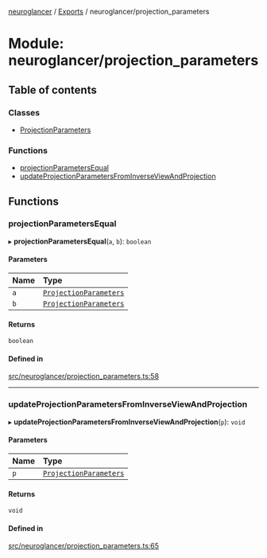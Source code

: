 [neuroglancer](../README.md) / [Exports](../modules.md) / neuroglancer/projection\_parameters

# Module: neuroglancer/projection\_parameters

## Table of contents

### Classes

- [ProjectionParameters](../classes/neuroglancer_projection_parameters.ProjectionParameters.md)

### Functions

- [projectionParametersEqual](neuroglancer_projection_parameters.md#projectionparametersequal)
- [updateProjectionParametersFromInverseViewAndProjection](neuroglancer_projection_parameters.md#updateprojectionparametersfrominverseviewandprojection)

## Functions

### projectionParametersEqual

▸ **projectionParametersEqual**(`a`, `b`): `boolean`

#### Parameters

| Name | Type |
| :------ | :------ |
| `a` | [`ProjectionParameters`](../classes/neuroglancer_projection_parameters.ProjectionParameters.md) |
| `b` | [`ProjectionParameters`](../classes/neuroglancer_projection_parameters.ProjectionParameters.md) |

#### Returns

`boolean`

#### Defined in

[src/neuroglancer/projection_parameters.ts:58](https://github.com/ActiveBrainAtlas2/neuroglancer/blob/91617476/src/neuroglancer/projection_parameters.ts#L58)

___

### updateProjectionParametersFromInverseViewAndProjection

▸ **updateProjectionParametersFromInverseViewAndProjection**(`p`): `void`

#### Parameters

| Name | Type |
| :------ | :------ |
| `p` | [`ProjectionParameters`](../classes/neuroglancer_projection_parameters.ProjectionParameters.md) |

#### Returns

`void`

#### Defined in

[src/neuroglancer/projection_parameters.ts:65](https://github.com/ActiveBrainAtlas2/neuroglancer/blob/91617476/src/neuroglancer/projection_parameters.ts#L65)

